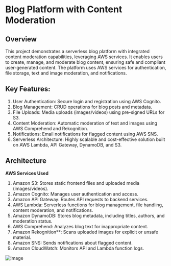 # Blog Platform with Content Moderation
## Overview
This project demonstrates a serverless blog platform with integrated content moderation capabilities, leveraging AWS services. It enables users to create, manage, and moderate blog content, ensuring safe and compliant user-generated content. The platform uses AWS services for authentication, file storage, text and image moderation, and notifications.

## Key Features:
1. User Authentication: Secure login and registration using AWS Cognito.
2. Blog Management: CRUD operations for blog posts and metadata.
3. File Uploads: Media uploads (images/videos) using pre-signed URLs for S3.
4. Content Moderation: Automatic moderation of text and images using AWS Comprehend and Rekognition.
5. Notifications: Email notifications for flagged content using AWS SNS.
6. Serverless Architecture: Highly scalable and cost-effective solution built on AWS Lambda, API Gateway, DynamoDB, and S3.


## Architecture

**AWS Services Used**

1. Amazon S3: Stores static frontend files and uploaded media (images/videos).
2. Amazon Cognito: Manages user authentication and access.
3. Amazon API Gateway: Routes API requests to backend services.
4. AWS Lambda: Serverless functions for blog management, file handling, content moderation, and notifications.
5. Amazon DynamoDB: Stores blog metadata, including titles, authors, and moderation status.
6. AWS Comprehend: Analyzes blog text for inappropriate content.
7. Amazon Rekognition**: Scans uploaded images for explicit or unsafe material.
8. Amazon SNS: Sends notifications about flagged content.
9. Amazon CloudWatch: Monitors API and Lambda function logs.

![image](https://github.com/user-attachments/assets/d3a8eaef-326e-4fb0-a159-8177eb31ebde)

